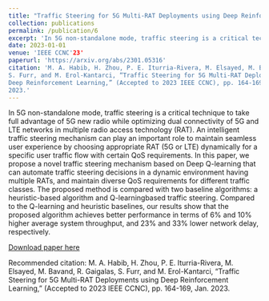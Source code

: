 ```yaml
---
title: "Traffic Steering for 5G Multi-RAT Deployments using Deep Reinforcement Learning"
collection: publications
permalink: /publication/6
excerpt: 'In 5G non-standalone mode, traffic steering is a critical technique to take full advantage of 5G new radio while optimizing dual connectivity of 5G and LTE networks in multiple radio access technology (RAT). An intelligent traffic steering mechanism can play an important role to maintain seamless user experience by choosing appropriate RAT (5G or LTE) dynamically for a specific user traffic flow with certain QoS requirements. In this paper, we propose a novel traffic steering mechanism based on Deep Q-learning that can automate traffic steering decisions in a dynamic environment having multiple RATs, and maintain diverse QoS requirements for different traffic classes. The proposed method is compared with two baseline algorithms: a heuristic-based algorithm and Q-learningbased traffic steering. Compared to the Q-learning and heuristic baselines, our results show that the proposed algorithm achieves better performance in terms of 6% and 10% higher average system throughput, and 23% and 33% lower network delay, respectively.'
date: 2023-01-01
venue: 'IEEE CCNC'23'
paperurl: 'https://arxiv.org/abs/2301.05316'
citation: 'M. A. Habib, H. Zhou, P. E. Iturria-Rivera, M. Elsayed, M. Bavand, R. Gaigalas,
S. Furr, and M. Erol-Kantarci, “Traffic Steering for 5G Multi-RAT Deployments using
Deep Reinforcement Learning,” (Accepted to 2023 IEEE CCNC), pp. 164-169, Jan.
2023.'
---
```

In 5G non-standalone mode, traffic steering is a critical technique to take full advantage of 5G new radio while optimizing dual connectivity of 5G and LTE networks in multiple radio access technology (RAT). An intelligent traffic steering mechanism can play an important role to maintain seamless user experience by choosing appropriate RAT (5G or LTE) dynamically for a specific user traffic flow with certain QoS requirements. In this paper, we propose a novel traffic steering mechanism based on Deep Q-learning that can automate traffic steering decisions in a dynamic environment having multiple RATs, and maintain diverse QoS requirements for different traffic classes. The proposed method is compared with two baseline algorithms: a heuristic-based algorithm and Q-learningbased traffic steering. Compared to the Q-learning and heuristic baselines, our results show that the proposed algorithm achieves better performance in terms of 6% and 10% higher average system throughput, and 23% and 33% lower network delay, respectively.

[Download paper here](https://arxiv.org/abs/2301.05316)

Recommended citation: M. A. Habib, H. Zhou, P. E. Iturria-Rivera, M. Elsayed, M. Bavand, R. Gaigalas, S. Furr, and M. Erol-Kantarci, “Traffic Steering for 5G Multi-RAT Deployments using
Deep Reinforcement Learning,” (Accepted to 2023 IEEE CCNC), pp. 164-169, Jan.
2023.